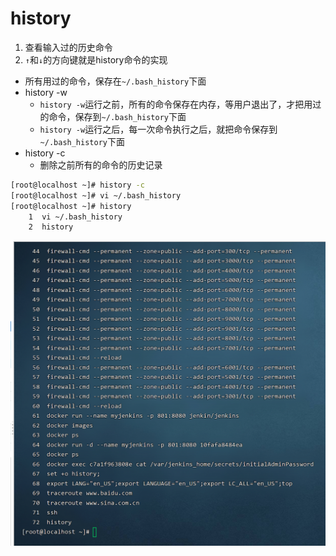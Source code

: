 # history

1. 查看输入过的历史命令
2. `↑`和`↓`的方向键就是history命令的实现

* 所有用过的命令，保存在`~/.bash_history`下面
* history -w 
    * `history -w`运行之前，所有的命令保存在内存，等用户退出了，才把用过的命令，保存到`~/.bash_history`下面
    * `history -w`运行之后，每一次命令执行之后，就把命令保存到`~/.bash_history`下面
* history -c 
    * 删除之前所有的命令的历史记录



```bash
[root@localhost ~]# history -c 
[root@localhost ~]# vi ~/.bash_history 
[root@localhost ~]# history
    1  vi ~/.bash_history 
    2  history

```

<img src="./img/2.png" /> 



